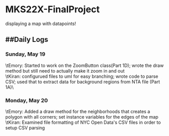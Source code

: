 # MKS22X-FinalProject
displaying a map with datapoints!


##Daily Logs
-----
### Sunday, May 19
\tEmory: Started to work on the ZoomButton class(Part 1D); wrote the draw method but still need to actually make it zoom in and out\
\tKiran: configurued files to uml for easy branching; wrote code to parse CSV; used that to extract data for background regions from NTA file (Part 1A)\

### Monday, May 20
\tEmory: Added a draw method for the neighborhoods that creates a polygon with all corners; set instance variables for the edges of the map\
\tKiran: Examined file formatting of NYC Open Data's CSV files in order to setup CSV parsing
